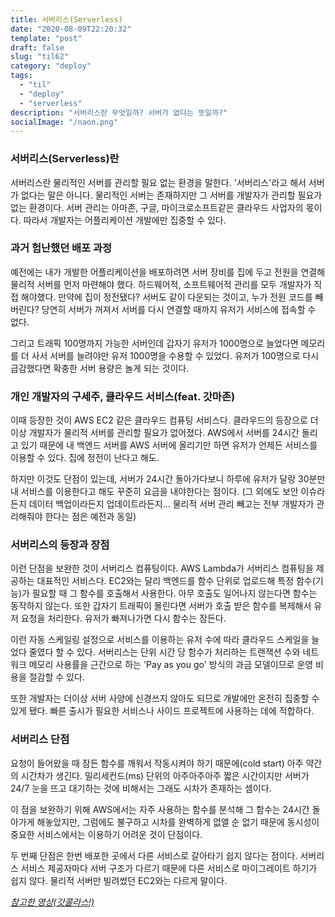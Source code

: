 ```yaml
---
title: 서버리스(Serverless)
date: "2020-08-09T22:20:32"
template: "post"
draft: false
slug: "til62"
category: "deploy"
tags:
  - "til"
  - "deploy"
  - "serverless"
description: "서버리스란 무엇일까? 서버가 없다는 뜻일까?"
socialImage: "/naon.png"
---
```


### 서버리스(Serverless)란
서버리스란 물리적인 서버를 관리할 필요 없는 환경을 말한다. '서버리스'라고 해서 서버가 없다는 말은 아니다. 물리적인 서버는 존재하지만 그 서버를 개발자가 관리할 필요가 없는 환경이다. 서버 관리는 아마존, 구글, 마이크로소프트같은 클라우드 사업자의 몫이다. 따라서 개발자는 어플리케이션 개발에만 집중할 수 있다.

### 과거 험난했던 배포 과정
예전에는 내가 개발한 어플리케이션을 배포하려면 서버 장비를 집에 두고 전원을 연결해 물리적 서버를 먼저 마련해야 했다. 하드웨어적, 소프트웨어적 관리를 모두 개발자가 직접 해야했다. 만약에 집이 정전됐다? 서버도 같이 다운되는 것이고, 누가 전원 코드를 빼버린다? 당연히 서버가 꺼져서 서버를 다시 연결할 때까지 유저가 서비스에 접속할 수 없다.

그리고 트래픽 100명까지 가능한 서버인데 갑자기 유저가 1000명으로 늘었다면 메모리를 더 사서 서버를 늘려야만 유저 1000명을 수용할 수 있었다. 유저가 100명으로 다시 급감했다면 확충한 서버 용량은 놀게 되는 것이다.

### 개인 개발자의 구세주, 클라우드 서비스(feat. 갓마존)
이때 등장한 것이 AWS EC2 같은 클라우드 컴퓨팅 서비스다. 클라우드의 등장으로 더이상 개발자가 물리적 서버를 관리할 필요가 없어졌다. AWS에서 서버를 24시간 돌리고 있기 때문에 내 백엔드 서버를 AWS 서버에 올리기만 하면 유저가 언제든 서비스를 이용할 수 있다. 집에 정전이 난다고 해도.

하지만 이것도 단점이 있는데, 서버가 24시간 돌아가다보니 하루에 유저가 달랑 30분만 내 서비스를 이용한다고 해도 꾸준히 요금을 내야한다는 점이다. (그 외에도 보안 이슈라든지 데이터 백업이라든지 업데이트라든지... 물리적 서버 관리 빼고는 전부 개발자가 관리해줘야 한다는 점은 예전과 동일)

### 서버리스의 등장과 장점
이런 단점을 보완한 것이 서버리스 컴퓨팅이다. AWS Lambda가 서버리스 컴퓨팅을 제공하는 대표적인 서비스다. EC2와는 달리 백엔드를 함수 단위로 업로드해 특정 함수(기능)가 필요할 때 그 함수를 호출해서 사용한다. 아무 호출도 일어나지 않는다면 함수는 동작하지 않는다. 또한 갑자기 트래픽이 몰린다면 서버가 호출 받은 함수를 복제해서 유저 요청을 처리한다. 유저가 빠져나가면 다시 함수는 잠든다.

이런 자동 스케일링 설정으로 서비스를 이용하는 유저 수에 따라 클라우드 스케일을 늘었다 줄였다 할 수 있다. 서버리스는 단위 시간 당 함수가 처리하는 트랜잭션 수와 네트워크 메모리 사용률을 근간으로 하는 'Pay as you go' 방식의 과금 모델이므로 운영 비용을 절감할 수 있다.

또한 개발자는 더이상 서버 사양에 신경쓰지 않아도 되므로 개발에만 온전히 집중할 수 있게 됐다. 빠른 출시가 필요한 서비스나 사이드 프로젝트에 사용하는 데에 적합하다.

### 서버리스 단점
요청이 들어왔을 때 잠든 함수를 깨워서 작동시켜야 하기 때문에(cold start) 아주 약간의 시간차가 생긴다. 밀리세컨드(ms) 단위의 아주아주아주 짧은 시간이지만 서버가 24/7 눈을 뜨고 대기하는 것에 비해서는 그래도 시차가 존재하는 셈이다.

이 점을 보완하기 위해 AWS에서는 자주 사용하는 함수를 분석해 그 함수는 24시간 돌아가게 해놓았지만, 그럼에도 불구하고 시차를 완벽하게 없앨 순 없기 때문에 동시성이 중요한 서비스에서는 이용하기 어려운 것이 단점이다.

두 번째 단점은 한번 배포한 곳에서 다른 서비스로 갈아타기 쉽지 않다는 점이다. 서버리스 서비스 제공자마다 서버 구조가 다르기 때문에 다른 서비스로 마이그레이트 하기가 쉽지 않다. 물리적 서버만 빌려썼던 EC2와는 다르게 말이다.

*[참고한 영상(갓콜라스!)](https://www.youtube.com/watch?v=ufLmReluPww)*